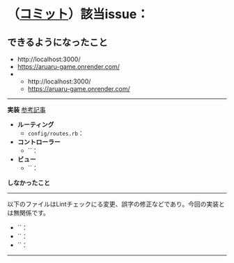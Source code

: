 # （[コミット]()）該当issue： #

**できるようになったこと**
- 
  - http://localhost:3000/
  - https://aruaru-game.onrender.com/
- 
  - http://localhost:3000/
  - https://aruaru-game.onrender.com/


____
**実装**
[参考記事]()

- **ルーティング**
  - `config/routes.rb`：
- **コントローラー**
  - ``：
- **ビュー**
  - ``：

**しなかったこと**

____
以下のファイルはLintチェックにる変更、誤字の修正などであり。今回の実装とは無関係です。
- ``：
- ``：
- ``：
____
